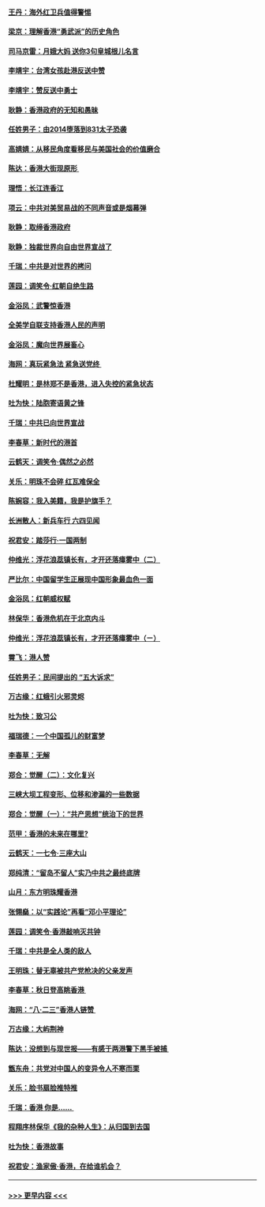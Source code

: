 #### [王丹：海外红卫兵值得警惕](../pages/nsc993/n11498138.md?t=09040944) 
#### [梁京：理解香港“勇武派”的历史角色](../pages/nsc993/n11498006.md?t=09040944) 
#### [司马京雷：月娥大妈  送你3句皇城根儿名言](../pages/nsc993/n11497885.md?t=09040944) 
#### [李靖宇：台湾女孩赴港反送中赞](../pages/nsc993/n11497721.md?t=09040944) 
#### [李靖宇：赞反送中勇士](../pages/nsc993/n11497452.md?t=09040944) 
#### [耿静：香港政府的无知和愚昧](../pages/nsc993/n11494238.md?t=09040944) 
#### [任姓男子：由2014堕落到831太子恐袭](../pages/nsc993/n11496683.md?t=09040944) 
#### [高婧婧：从移民角度看移民与美国社会的价值磨合](../pages/nsc993/n11495757.md?t=09040944) 
#### [陈达：香港大街现原形 ](../pages/nsc993/n11495441.md?t=09040944) 
#### [理悟：长江连香江](../pages/nsc993/n11495377.md?t=09040944) 
#### [项云：中共对美贸易战的不同声音或是烟幕弹](../pages/nsc993/n11494929.md?t=09040944) 
#### [耿静：取缔香港政府](../pages/nsc993/n11494218.md?t=09040944) 
#### [耿静：独裁世界向自由世界宣战了](../pages/nsc993/n11494190.md?t=09040944) 
#### [千瑞：中共是对世界的拷问](../pages/nsc993/n11493021.md?t=09040944) 
#### [莲园：调笑令‧红朝自绝生路](../pages/nsc993/n11493011.md?t=09040944) 
#### [金浴凤：武警惊香港](../pages/nsc993/n11492994.md?t=09040944) 
#### [全美学自联支持香港人民的声明](../pages/nsc993/n11492630.md?t=09040944) 
#### [金浴凤：魔向世界展畜心](../pages/nsc993/n11492599.md?t=09040944) 
#### [海网：真玩紧急法 紧急送党终 ](../pages/nsc993/n11492535.md?t=09040944) 
#### [杜耀明：是林郑不是香港，进入失控的紧急状态](../pages/nsc993/n11491420.md?t=09040944) 
#### [吐为快：陆胞寄语黄之锋](../pages/nsc993/n11491117.md?t=09040944) 
#### [千瑞：中共已向世界宣战](../pages/nsc993/n11490123.md?t=09040944) 
#### [李春草：新时代的港首](../pages/nsc993/n11489864.md?t=09040944) 
#### [云鹤天：调笑令·偶然之必然](../pages/nsc993/n11489701.md?t=09040944) 
#### [关乐：明珠不会碎 红瓦难保全](../pages/nsc993/n11489647.md?t=09040944) 
#### [陈婉容：我入美籍，我是护旗手？](../pages/nsc993/n11487908.md?t=09040944) 
#### [长洲散人：新兵车行 六四见闻](../pages/nsc993/n11487729.md?t=09040944) 
#### [祝君安：踏莎行‧一国两制](../pages/nsc993/n11487699.md?t=09040944) 
#### [仲维光：浮花浪蕊镇长有，才开还落瘴雾中（二）](../pages/nsc993/n11483286.md?t=09040944) 
#### [严比尔：中国留学生正展现中国形象最血色一面](../pages/nsc993/n11485145.md?t=09040944) 
#### [金浴凤：红朝威权赋](../pages/nsc993/n11485191.md?t=09040944) 
#### [林保华：香港危机在于北京内斗](../pages/nsc993/n11484593.md?t=09040944) 
#### [仲维光：浮花浪蕊镇长有，才开还落瘴雾中（ㄧ）](../pages/nsc993/n11483259.md?t=09040944) 
#### [霄飞：港人赞](../pages/nsc993/n11482957.md?t=09040944) 
#### [任姓男子：民间提出的 “五大诉求”](../pages/nsc993/n11482897.md?t=09040944) 
#### [万古缘：红蛾引火邪灵烬](../pages/nsc993/n11482886.md?t=09040944) 
#### [吐为快：致习公](../pages/nsc993/n11482867.md?t=09040944) 
#### [福瑞德：一个中国孤儿的财富梦](../pages/nsc993/n11482817.md?t=09040944) 
#### [李春草：无解](../pages/nsc993/n11482791.md?t=09040944) 
#### [郑合：觉醒（二）：文化复兴](../pages/nsc993/n11478025.md?t=09040944) 
#### [三峡大坝工程变形、位移和渗漏的一些数据](../pages/nsc993/n11478232.md?t=09040944) 
#### [郑合：觉醒（一）：“共产思想”统治下的世界](../pages/nsc993/n11477663.md?t=09040944) 
#### [范甲：香港的未来在哪里?](../pages/nsc993/n11477249.md?t=09040944) 
#### [云鹤天：一七令·三座大山](../pages/nsc993/n11477192.md?t=09040944) 
#### [郑纯清：“留岛不留人”实乃中共之最终底牌](../pages/nsc993/n11476160.md?t=09040944) 
#### [山月：东方明珠耀香港](../pages/nsc993/n11476077.md?t=09040944) 
#### [张翎燊：以“实践论”再看“邓小平理论”](../pages/nsc993/n11475733.md?t=09040944) 
#### [莲园：调笑令‧香港敲响灭共钟](../pages/nsc993/n11475723.md?t=09040944) 
#### [千瑞：中共是全人类的敌人](../pages/nsc993/n11475329.md?t=09040944) 
#### [王明珠：替无辜被共产党枪决的父亲发声](../pages/nsc993/n11474570.md?t=09040944) 
#### [李春草：秋日登高眺香港 ](../pages/nsc993/n11474491.md?t=09040944) 
#### [海网：“八·二三”香港人链赞 ](../pages/nsc993/n11474538.md?t=09040944) 
#### [万古缘：大屿荆神](../pages/nsc993/n11474401.md?t=09040944) 
#### [陈达：没想到与现世报——有感于两港警下黑手被捕 ](../pages/nsc993/n11472557.md?t=09040944) 
#### [甑东舟：共党对中国人的变异令人不寒而栗](../pages/nsc993/n11472496.md?t=09040944) 
#### [关乐：脸书扇脸推特推](../pages/nsc993/n11472488.md?t=09040944) 
#### [千瑞：香港  你是…… ](../pages/nsc993/n11472459.md?t=09040944) 
#### [程翔序林保华《我的杂种人生》：从归国到去国](../pages/nsc993/n11472369.md?t=09040944) 
#### [吐为快：香港故事](../pages/nsc993/n11471931.md?t=09040944) 
#### [祝君安：渔家傲‧香港，在给谁机会？](../pages/nsc993/n11469718.md?t=09040944) 

----
#### [ >>> 更早内容 <<< ](../indexes/nsc993-earlier.md)
